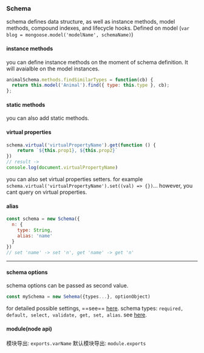 ### Schema
schema defines data structure, as well as instance methods, model methods, compound indexes, and lifecycle hooks.
Defined on model (`var blog = mongoose.model('modelName', schemaName)`)

#### instance methods
you can define instance methods on the moment of schema definition. It will avaialble on the model instances.
```JavaScript
animalSchema.methods.findSimilarTypes = function(cb) {
  return this.model('Animal').find({ type: this.type }, cb);
};
```

#### static methods
you can also add static methods.

#### virtual properties
```JavaScript
schema.virtual('virtualPropertyName').get(function () {
    return `${this.prop1}, ${this.prop2}`
})
// result ->
console.log(document.virtualPropertyName)
```
you can also set virtual properties setters. for example `schema.virtual('virtualPropertyName').set((val) => {})`...
however, you cant query on virtual properties.

#### alias
```JavaScript
const schema = new Schema({
  n: {
    type: String,
    alias: 'name'
  }
})
// set 'name' -> set 'n', get 'name' -> get 'n'
```

--------

#### schema options
schema options can be passed as second value.  
```JavaScript
const mySchema = new Sehema({types...}, optionObject)
```
for detailed possible settings, ==see== [here](http://mongoosejs.com/docs/guide.html).
schema types: `required, default, select, validate, get, set, alias`. see [here](http://mongoosejs.com/docs/schematypes.html).

#### module(node api)
模块导出: `exports.varName`
默认模块导出: `module.exports`
